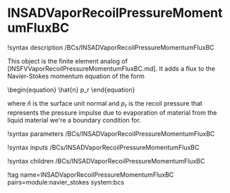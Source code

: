 # INSADVaporRecoilPressureMomentumFluxBC

!syntax description /BCs/INSADVaporRecoilPressureMomentumFluxBC

This object is the finite element analog of
[INSFVVaporRecoilPressureMomentumFluxBC.md]. It adds a flux to the Navier-Stokes
momentum equation of the form

\begin{equation}
\hat{n} p_r
\end{equation}

where $\hat{n}$ is the surface unit normal and $p_r$ is the recoil pressure that
represents the pressure impulse due to evaporation of material from the liquid
material we're a boundary condition for.

!syntax parameters /BCs/INSADVaporRecoilPressureMomentumFluxBC

!syntax inputs /BCs/INSADVaporRecoilPressureMomentumFluxBC

!syntax children /BCs/INSADVaporRecoilPressureMomentumFluxBC

!tag name=INSADVaporRecoilPressureMomentumFluxBC pairs=module:navier_stokes system:bcs

